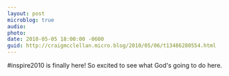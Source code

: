 ```yaml
---
layout: post
microblog: true
audio: 
photo: 
date: 2010-05-05 18:00:00 -0600
guid: http://craigmcclellan.micro.blog/2010/05/06/t13486280554.html
---
```

#inspire2010 is finally here! So excited to see what God's going to do here.
